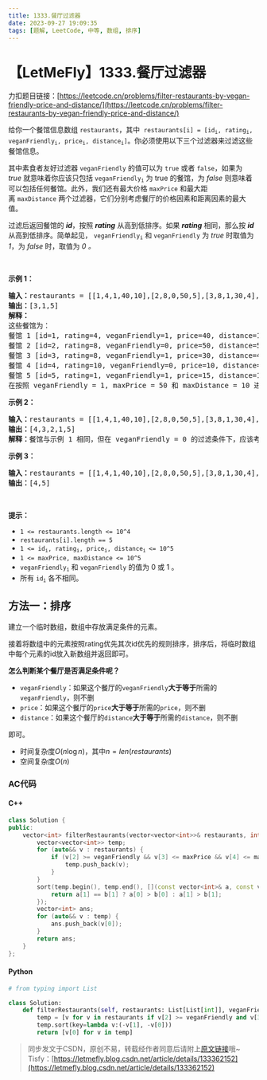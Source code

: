 ```yaml
---
title: 1333.餐厅过滤器
date: 2023-09-27 19:09:35
tags: [题解, LeetCode, 中等, 数组, 排序]
---
```


# 【LetMeFly】1333.餐厅过滤器

力扣题目链接：[https://leetcode.cn/problems/filter-restaurants-by-vegan-friendly-price-and-distance/](https://leetcode.cn/problems/filter-restaurants-by-vegan-friendly-price-and-distance/)

<p>给你一个餐馆信息数组&nbsp;<code>restaurants</code>，其中&nbsp;&nbsp;<code>restaurants[i] = [id<sub>i</sub>, rating<sub>i</sub>, veganFriendly<sub>i</sub>, price<sub>i</sub>, distance<sub>i</sub>]</code>。你必须使用以下三个过滤器来过滤这些餐馆信息。</p>

<p>其中素食者友好过滤器&nbsp;<code>veganFriendly</code>&nbsp;的值可以为 <code>true</code> 或者 <code>false</code>，如果为 <em>true</em>&nbsp;就意味着你应该只包括&nbsp;<code>veganFriendly<sub>i</sub></code>&nbsp;为 true 的餐馆，为&nbsp;<em>false</em>&nbsp;则意味着可以包括任何餐馆。此外，我们还有最大价格&nbsp;<code>maxPrice</code>&nbsp;和最大距离&nbsp;<code>maxDistance</code>&nbsp;两个过滤器，它们分别考虑餐厅的价格因素和距离因素的最大值。</p>

<p>过滤后返回餐馆的 <strong><em>id</em></strong>，按照 <em><strong>rating</strong></em>&nbsp;从高到低排序。如果 <em><strong>rating</strong></em> 相同，那么按 <em><strong>id</strong></em> 从高到低排序。简单起见，&nbsp;<code>veganFriendly<sub>i</sub></code> 和 <code>veganFriendly</code>&nbsp;为&nbsp;<em>true</em>&nbsp;时取值为 <em>1</em>，为 <em>false</em> 时，取值为&nbsp;<em>0 。</em></p>

<p>&nbsp;</p>

<p><strong>示例 1：</strong></p>

<pre><strong>输入：</strong>restaurants = [[1,4,1,40,10],[2,8,0,50,5],[3,8,1,30,4],[4,10,0,10,3],[5,1,1,15,1]], veganFriendly = 1, maxPrice = 50, maxDistance = 10
<strong>输出：</strong>[3,1,5] 
<strong>解释： 
</strong>这些餐馆为：
餐馆 1 [id=1, rating=4, veganFriendly=1, price=40, distance=10]
餐馆 2 [id=2, rating=8, veganFriendly=0, price=50, distance=5]
餐馆 3 [id=3, rating=8, veganFriendly=1, price=30, distance=4]
餐馆 4 [id=4, rating=10, veganFriendly=0, price=10, distance=3]
餐馆 5 [id=5, rating=1, veganFriendly=1, price=15, distance=1] 
在按照 veganFriendly = 1, maxPrice = 50 和 maxDistance = 10 进行过滤后，我们得到了餐馆 3, 餐馆 1 和 餐馆 5（按评分从高到低排序）。 
</pre>

<p><strong>示例 2：</strong></p>

<pre><strong>输入：</strong>restaurants = [[1,4,1,40,10],[2,8,0,50,5],[3,8,1,30,4],[4,10,0,10,3],[5,1,1,15,1]], veganFriendly = 0, maxPrice = 50, maxDistance = 10
<strong>输出：</strong>[4,3,2,1,5]
<strong>解释：</strong>餐馆与示例 1 相同，但在 veganFriendly = 0 的过滤条件下，应该考虑所有餐馆。
</pre>

<p><strong>示例 3：</strong></p>

<pre><strong>输入：</strong>restaurants = [[1,4,1,40,10],[2,8,0,50,5],[3,8,1,30,4],[4,10,0,10,3],[5,1,1,15,1]], veganFriendly = 0, maxPrice = 30, maxDistance = 3
<strong>输出：</strong>[4,5]
</pre>

<p>&nbsp;</p>

<p><strong>提示：</strong></p>

<ul>
	<li><code>1 &lt;=&nbsp;restaurants.length &lt;= 10^4</code></li>
	<li><code>restaurants[i].length == 5</code></li>
	<li><code>1 &lt;=&nbsp;id<sub>i</sub>, rating<sub>i</sub>, price<sub>i</sub>, distance<sub>i </sub>&lt;= 10^5</code></li>
	<li><code>1 &lt;=&nbsp;maxPrice,&nbsp;maxDistance &lt;= 10^5</code></li>
	<li><code>veganFriendly<sub>i</sub></code> 和&nbsp;<code>veganFriendly</code>&nbsp;的值为 0 或 1 。</li>
	<li>所有 <code>id<sub>i</sub></code> 各不相同。</li>
</ul>


    
## 方法一：排序

建立一个临时数组，数组中存放满足条件的元素。

接着将数组中的元素按照rating优先其次id优先的规则排序，排序后，将临时数组中每个元素的id放入新数组并返回即可。

**怎么判断某个餐厅是否满足条件呢？**

+ ```veganFriendly```：如果这个餐厅的```veganFriendly```**大于等于**所需的```veganFriendly```，则不删
+ ```price```：如果这个餐厅的```price```**大于等于**所需的```price```，则不删
+ ```distance```：如果这个餐厅的```distance```**大于等于**所需的```distance```，则不删

即可。

+ 时间复杂度$O(n\log n)$，其中$n = len(restaurants)$
+ 空间复杂度$O(n)$

### AC代码

#### C++

```cpp
class Solution {
public:
    vector<int> filterRestaurants(vector<vector<int>>& restaurants, int veganFriendly, int maxPrice, int maxDistance) {
        vector<vector<int>> temp;
        for (auto&& v : restaurants) {
            if (v[2] >= veganFriendly && v[3] <= maxPrice && v[4] <= maxDistance) {
                temp.push_back(v);
            }
        }
        sort(temp.begin(), temp.end(), [](const vector<int>& a, const vector<int>& b) {
            return a[1] == b[1] ? a[0] > b[0] : a[1] > b[1];
        });
        vector<int> ans;
        for (auto&& v : temp) {
            ans.push_back(v[0]);
        }
        return ans;
    }
};
```

#### Python

```python
# from typing import List

class Solution:
    def filterRestaurants(self, restaurants: List[List[int]], veganFriendly: int, maxPrice: int, maxDistance: int) -> List[int]:
        temp = [v for v in restaurants if v[2] >= veganFriendly and v[3] <= maxPrice and v[4] <= maxDistance]
        temp.sort(key=lambda v:(-v[1], -v[0]))
        return [v[0] for v in temp]
```

> 同步发文于CSDN，原创不易，转载经作者同意后请附上[原文链接](https://blog.letmefly.xyz/2023/09/27/LeetCode%201333.%E9%A4%90%E5%8E%85%E8%BF%87%E6%BB%A4%E5%99%A8/)哦~
> Tisfy：[https://letmefly.blog.csdn.net/article/details/133362152](https://letmefly.blog.csdn.net/article/details/133362152)
